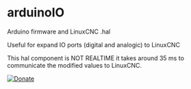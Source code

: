 # arduinoIO
Arduino firmware and LinuxCNC .hal

Useful for expand IO ports (digital and analogic) to LinuxCNC

This hal component is NOT REALTIME it takes around 35 ms to communicate the modified values to LinuxCNC.

[![Donate](https://img.shields.io/badge/Donate-PayPal-green.svg)](http://paypal.me/dinodf)
